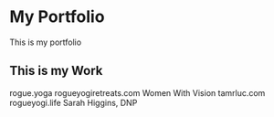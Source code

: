 # My Portfolio
This is my portfolio

## This is my Work
rogue.yoga
rogueyogiretreats.com
Women With Vision
tamrluc.com
rogueyogi.life
Sarah Higgins, DNP
